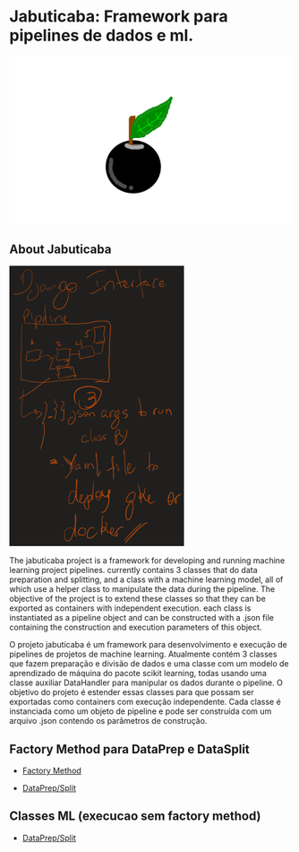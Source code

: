 # Jabuticaba: Framework para pipelines de dados e ml.
![Jabuticaba icon](icon.png)

## About Jabuticaba
![Jabuticaba draw](draw.png)  

The jabuticaba project is a framework for developing and running machine learning project pipelines.
currently contains 3 classes that do data preparation and splitting, and a class with a machine learning model, all of which use a helper class to manipulate the data during the pipeline.
The objective of the project is to extend these classes so that they can be exported as containers with independent execution.
each class is instantiated as a pipeline object and can be constructed with a .json file containing the construction and execution parameters of this object.

O projeto jabuticaba é um framework para desenvolvimento e execução de pipelines de projetos de machine learning. Atualmente contém 3 classes que fazem preparação e divisão de dados e uma classe com um modelo de aprendizado de máquina do pacote scikit learning, todas usando uma classe auxiliar DataHandler para manipular os dados durante o pipeline. O objetivo do projeto é estender essas classes para que possam ser exportadas como containers com execução independente. Cada classe é instanciada como um objeto de pipeline e pode ser construída com um arquivo .json contendo os parâmetros de construção.

## Factory Method para DataPrep e DataSplit
- [Factory Method](./src/README.md)  

- [DataPrep/Split](./src/steps/README.md)  

## Classes ML (execucao sem factory method)  

- [DataPrep/Split](./src/mlUtils/README.md)
